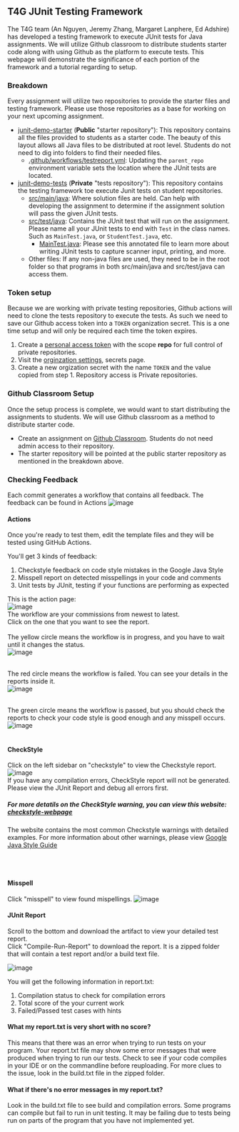 ## T4G JUnit Testing Framework

The T4G team (An Nguyen, Jeremy Zhang, Margaret Lanphere, Ed Adshire) has developed a testing framework to execute JUnit tests for Java assignments. We will utilize Github classroom to distribute students starter code along with using Github as the platform to execute tests. This webpage will demonstrate the significance of each portion of the framework and a tutorial regarding to setup.

### Breakdown
Every assignment will utilize two repositories to provide the starter files and testing framework. Please use those repositories as a base for working on your next upcoming assignment.
- [junit-demo-starter](https://github.com/PisanA/junit-demo-starter) (**Public** "starter repository"): This repository contains all the files provided to students as a starter code. The beauty of this layout allows all Java files to be distributed at root level. Students do not need to dig into folders to find their needed files.
  - [.github/workflows/testreport.yml](https://github.com/PisanA/junit-demo-starter/blob/master/.github/workflows/testreport.yml): Updating the `parent_repo` environment variable sets the location where the JUnit tests are located.
- [junit-demo-tests](https://github.com/PisanA/junit-demo-tests) (**Private** "tests repository"): This repository contains the testing framework toe execute Junit tests on student repositories. 
  - [src/main/java](https://github.com/PisanA/junit-demo-tests/tree/master/src/main/java): Where solution files are held. Can help with developing the assignment to determine if the assignment solution will pass the given JUnit tests.
  - [src/test/java](https://github.com/PisanA/junit-demo-tests/tree/master/src/test/java): Contains the JUnit test that will run on the assignment. Please name all your JUnit tests to end with `Test` in the class names. Such as `MainTest.java`, or `StudentTest.java`, etc.
    - [MainTest.java](https://github.com/PisanA/junit-demo-tests/blob/master/src/test/java/MainTest.java): Please see this annotated file to learn more about writing JUnit tests to capture scanner input, printing, and more.
  - Other files: If any non-java files are used, they need to be in the root folder so that programs in both src/main/java and src/test/java can access them.

### Token setup
Because we are working with private testing repositories, Github actions will need to clone the tests repository to execute the tests. As such we need to save our Github access token into a `TOKEN` organization secret. This is a one time setup and will only be required each time the token expires.
1. Create a [personal access token](https://github.com/settings/tokens) with the scope **repo** for full control of private repositories.
2. Visit the [orginzation settings](https://docs.github.com/en/actions/security-guides/encrypted-secrets#creating-encrypted-secrets-for-an-organization), secrets page.
3. Create a new orgization secret with the name `TOKEN` and the value copied from step 1. Repository access is Private repositories.

### Github Classroom Setup
Once the setup process is complete, we would want to start distributing the assignments to students. We will use Github classroom as a method to distribute starter code. 
- Create an assignment on [Github Classroom](https://classroom.github.com/). Students do not need admin access to their repository.
- The starter repository will be pointed at the public starter repository as mentioned in the breakdown above.

### Checking Feedback
Each commit generates a workflow that contains all feedback. The feedback can be found in Actions ![image](https://user-images.githubusercontent.com/54456351/135796086-f489bbbb-76c9-401e-80ae-94fe5e799482.png)

#### Actions
Once you're ready to test them, edit the template files and they will be tested using GitHub Actions. 

You'll get 3 kinds of feedback:

1. Checkstyle feedback on code style mistakes in the Google Java Style
2. Misspell report on detected misspellings in your code and comments
3. Unit tests by JUnit, testing if your functions are performing as expected

This is the action page: <br>
![image](https://user-images.githubusercontent.com/54456351/119814197-fc2f4a80-be9e-11eb-86ad-00f6c5b5d238.png) <br>
The workflow are your commissions from newest to latest. <br>
Click on the one that you want to see the report. <br><br>
The yellow circle means the workflow is in progress, and you have to wait until it changes the status.<br>
![image](https://user-images.githubusercontent.com/54456351/119813577-51b72780-be9e-11eb-8449-c84e2850f125.png) <br><br>

The red circle means the workflow is failed. You can see your details in the reports inside it.<br>
![image](https://user-images.githubusercontent.com/54456351/119813655-65628e00-be9e-11eb-8c27-8b42a9e71304.png) <br><br>

The green circle means the workflow is passed, but you should check the reports to check your code style is good enough and any misspell occurs.<br>
![image](https://user-images.githubusercontent.com/54456351/119813818-95119600-be9e-11eb-82e5-d247541062cb.png) <br><br>

#### CheckStyle
Click on the left sidebar on "checkstyle" to view the Checkstyle report. <br>
![image](https://user-images.githubusercontent.com/54456351/129306692-6959b6b7-308c-452e-aa44-64fd21ee95de.png) <br>
If you have any compilation errors, CheckStyle report will not be generated. Please view the JUnit Report and debug all errors first.

##### For more detatils on the CheckStyle warning, you can view this website: <a href="https://pisana.github.io/checkstyle-webpage/">checkstyle-webpage</a>
The website contains the most common Checkstyle warnings with detailed examples. 
For more information about other warnings, please view <a href="https://checkstyle.sourceforge.io/styleguides/google-java-style-20180523/javaguide.html">Google Java Style Guide</a> <br>

<br><br>
#### Misspell
Click "misspell" to view found mispellings.
![image](https://user-images.githubusercontent.com/54456351/129307048-27f9297e-b80c-4e16-b430-9923917aa2a3.png)

#### JUnit Report
Scroll to the bottom and download the artifact to view your detailed test report. <br>
Click "Compile-Run-Report" to download the report. 
It is a zipped folder that will contain a test report and/or a build text file.  

![image](https://user-images.githubusercontent.com/54456351/129307490-b6f27859-9ea2-4b68-8712-9b211b827322.png) <br>

You will get the following information in report.txt:
1. Compilation status to check for compilation errors
2. Total score of the your current work
3. Failed/Passed test cases with hints

#### What my report.txt is very short with no score? 
This means that there was an error when trying to run tests on your program. Your report.txt file may show some error messages 
that were produced when trying to run our tests. Check to see if your code compiles in your IDE or on the commandline before reuploading.
For more clues to the issue, look in the build.txt file in the zipped folder. 

#### What if there's no error messages in my report.txt?
Look in the build.txt file to see build and compilation errors. Some programs can compile but fail to run in unit testing. 
It may be failing due to tests being run on parts of the program that you have not implemented yet. 
